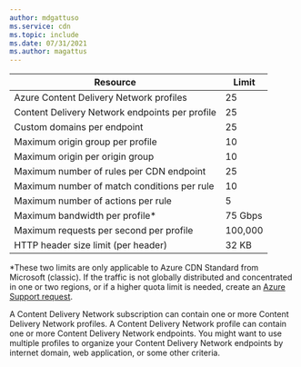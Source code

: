 ```yaml
---
author: mdgattuso
ms.service: cdn
ms.topic: include
ms.date: 07/31/2021    
ms.author: magattus
---
```


| Resource | Limit |
| --- | --- |
| Azure Content Delivery Network profiles | 25 |
| Content Delivery Network endpoints per profile | 25 |
| Custom domains per endpoint | 25 |
| Maximum origin group per profile | 10 |
| Maximum origin per origin group | 10 |
| Maximum number of rules per CDN endpoint | 25 |
| Maximum number of match conditions per rule	| 10 |
| Maximum number of actions per rule	| 5 |
| Maximum bandwidth per profile* | 75 Gbps |
| Maximum requests per second per profile | 100,000 |
| HTTP header size limit (per header) | 32 KB |

*These two limits are only applicable to Azure CDN Standard from Microsoft (classic). If the traffic is not globally distributed and concentrated in one or two regions, or if a higher quota limit is needed, create an [Azure Support request](https://portal.azure.com/#blade/Microsoft_Azure_Support/HelpAndSupportBlade/newsupportrequest). 

A Content Delivery Network subscription can contain one or more Content Delivery Network profiles. A Content Delivery Network profile can contain one or more Content Delivery Network endpoints. You might want to use multiple profiles to organize your Content Delivery Network endpoints by internet domain, web application, or some other criteria. 


